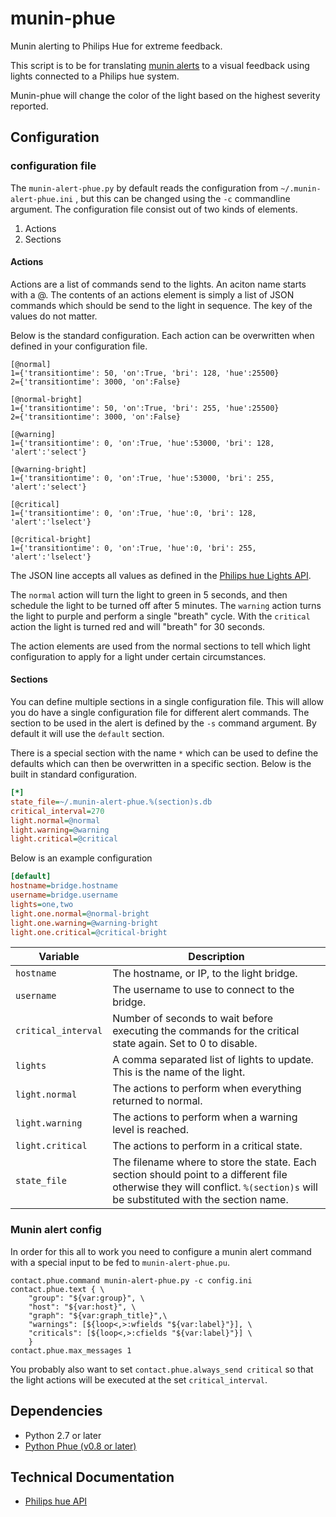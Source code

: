 munin-phue
==========

Munin alerting to Philips Hue for extreme feedback.

This script is to be for translating [munin alerts](http://munin-monitoring.org/wiki/HowToContact) to a visual feedback using lights connected to a Philips hue system.

Munin-phue will change the color of the light based on the highest severity reported. 

Configuration
-------------

### configuration file

The `munin-alert-phue.py` by default reads the configuration from `~/.munin-alert-phue.ini` , but this can be changed using the `-c` commandline argument. The configuration file consist out of two kinds of elements.

1. Actions
2. Sections

#### Actions
Actions are a list of commands send to the lights. An aciton name starts with a @. The contents of an actions element is simply a list of JSON commands which should be send to the light in sequence. The key of the values do not matter.

Below is the standard configuration. Each action can be overwritten when defined in your configuration file.

```
[@normal]
1={'transitiontime': 50, 'on':True, 'bri': 128, 'hue':25500}
2={'transitiontime': 3000, 'on':False}

[@normal-bright]
1={'transitiontime': 50, 'on':True, 'bri': 255, 'hue':25500}
2={'transitiontime': 3000, 'on':False}

[@warning]
1={'transitiontime': 0, 'on':True, 'hue':53000, 'bri': 128, 'alert':'select'}

[@warning-bright]
1={'transitiontime': 0, 'on':True, 'hue':53000, 'bri': 255, 'alert':'select'}

[@critical]
1={'transitiontime': 0, 'on':True, 'hue':0, 'bri': 128, 'alert':'lselect'}

[@critical-bright]
1={'transitiontime': 0, 'on':True, 'hue':0, 'bri': 255, 'alert':'lselect'}
```

The JSON line accepts all values as defined in the [Philips hue Lights API](http://developers.meethue.com/1_lightsapi.html#16_set_light_state). 

The `normal` action will turn the light to green in 5 seconds, and then schedule the light to be turned off after 5 minutes. The `warning` action turns the light to purple and perform a single "breath" cycle. With the `critical` action the light is turned red and will "breath" for 30 seconds.

The action elements are used from the normal sections to tell which light configuration to apply for a light under certain circumstances.

#### Sections

You can define multiple sections in a single configuration file. This will allow you do have a single configuration file for different alert commands. The section to be used in the alert is defined by the `-s` command argument. By default it will use the `default` section.

There is a special section with the name `*` which can be used to define the defaults which can then be overwritten in a specific section. Below is the built in standard configuration.

```INI
[*]
state_file=~/.munin-alert-phue.%(section)s.db
critical_interval=270
light.normal=@normal
light.warning=@warning
light.critical=@critical
```
	
Below is an example configuration

```INI
[default]
hostname=bridge.hostname
username=bridge.username
lights=one,two
light.one.normal=@normal-bright
light.one.warning=@warning-bright
light.one.critical=@critical-bright
```

| Variable | Description |
|----------|-------------|
| `hostname` | The hostname, or IP, to the light bridge. |
| `username` | The username to use to connect to the bridge. |
| `critical_interval` | Number of seconds to wait before executing the commands for the critical state again. Set to 0 to disable. |
| `lights` | A comma separated list of lights to update. This is the name of the light. |
| `light.normal` | The actions to perform when everything returned to normal. |
| `light.warning` | The actions to perform when a warning level is reached. |
| `light.critical` | The actions to perform in a critical state. |
| `state_file` | The filename where to store the state. Each section should point to a different file otherwise they will conflict. `%(section)s` will be substituted with the section name. |


### Munin alert config

In order for this all to work you need to configure a munin alert command with a special input to be fed to `munin-alert-phue.pu`.

	contact.phue.command munin-alert-phue.py -c config.ini
	contact.phue.text { \
		"group": "${var:group}", \
		"host": "${var:host}", \
		"graph": "${var:graph_title}",\
		"warnings": [${loop<,>:wfields "${var:label}"}], \
		"criticals": [${loop<,>:cfields "${var:label}"}] \
		}
	contact.phue.max_messages 1

You probably also want to set `contact.phue.always_send critical` so that the light actions will be executed at the set `critical_interval`.


Dependencies
------------

* Python 2.7 or later
* [Python Phue (v0.8 or later)](https://github.com/studioimaginaire/phue)

Technical Documentation
-----------------------

* [Philips hue API](http://developers.meethue.com/)
